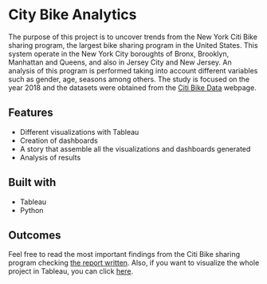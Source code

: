 # City Bike Analytics

The purpose of this project is to uncover trends from the New York Citi Bike sharing program, the largest bike sharing program in the United States. This system operate in the New York City boroughts of Bronx, Brooklyn, Manhattan and Queens, and also in Jersey City and New Jersey. An analysis of this program is performed taking into account different variables such as gender, age, seasons among others. The study is focused on the year 2018 and the datasets were obtained from the [Citi Bike Data](https://www.citibikenyc.com/system-data) webpage.

## Features

* Different visualizations with Tableau
* Creation of dashboards
* A story that assemble all the visualizations and dashboards generated
* Analysis of results

## Built with

* Tableau
* Python

## Outcomes

Feel free to read the most important findings from the Citi Bike sharing program checking [the report written](Analysis.md).
Also, if you want to visualize the whole project in Tableau, you can click [here](https://public.tableau.com/profile/ivan.michel.velazquez#!/vizhome/CityNYCAnalysis/Historia1?publish=yes).
